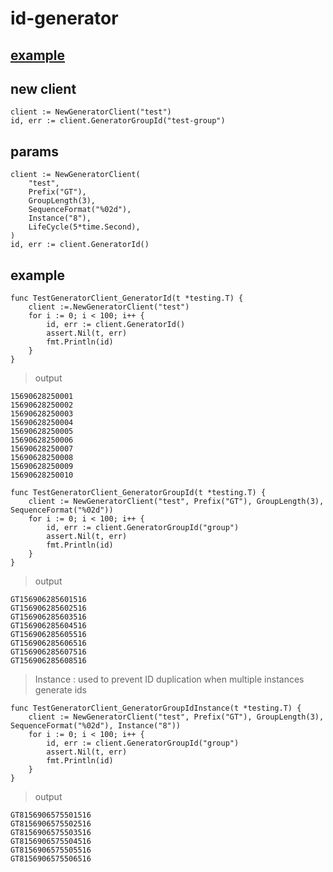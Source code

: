 # id-generator

## [example](https://github.com/sillyhatxu/id-generator/blob/master/generator_test.go)

## new client

```
client := NewGeneratorClient("test")
id, err := client.GeneratorGroupId("test-group")
```

## params

```
client := NewGeneratorClient(
    "test",
    Prefix("GT"),
    GroupLength(3),
    SequenceFormat("%02d"),
    Instance("8"),
    LifeCycle(5*time.Second),
)
id, err := client.GeneratorId()
```

## example

```
func TestGeneratorClient_GeneratorId(t *testing.T) {
	client :=.NewGeneratorClient("test")
	for i := 0; i < 100; i++ {
		id, err := client.GeneratorId()
		assert.Nil(t, err)
		fmt.Println(id)
	}
}
```

> output

```
15690628250001
15690628250002
15690628250003
15690628250004
15690628250005
15690628250006
15690628250007
15690628250008
15690628250009
15690628250010
```


```
func TestGeneratorClient_GeneratorGroupId(t *testing.T) {
	client := NewGeneratorClient("test", Prefix("GT"), GroupLength(3), SequenceFormat("%02d"))
	for i := 0; i < 100; i++ {
		id, err := client.GeneratorGroupId("group")
		assert.Nil(t, err)
		fmt.Println(id)
	}
}
```

> output

```
GT156906285601516
GT156906285602516
GT156906285603516
GT156906285604516
GT156906285605516
GT156906285606516
GT156906285607516
GT156906285608516
```

> Instance : used to prevent ID duplication when multiple instances generate ids

```
func TestGeneratorClient_GeneratorGroupIdInstance(t *testing.T) {
	client := NewGeneratorClient("test", Prefix("GT"), GroupLength(3), SequenceFormat("%02d"), Instance("8"))
	for i := 0; i < 100; i++ {
		id, err := client.GeneratorGroupId("group")
		assert.Nil(t, err)
		fmt.Println(id)
	}
}
```

> output

```
GT8156906575501516
GT8156906575502516
GT8156906575503516
GT8156906575504516
GT8156906575505516
GT8156906575506516
```